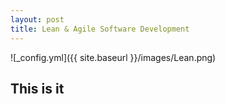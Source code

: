 ```yaml
---
layout: post
title: Lean & Agile Software Development 
---
```


![_config.yml]({{ site.baseurl }}/images/Lean.png)


## This is it
